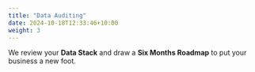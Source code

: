 ```yaml
---
title: "Data Auditing"
date: 2024-10-18T12:33:46+10:00
weight: 3
---
```


We review your **Data Stack** and draw a **Six Months Roadmap** to put your business a new foot.